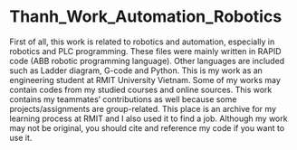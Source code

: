 # Thanh_Work_Automation_Robotics
First of all, this work is related to robotics and automation, especially in robotics and PLC programming.
These files were mainly written in RAPID code (ABB robotic programming language).
Other languages are included such as Ladder diagram, G-code and Python.
This is my work as an engineering student at RMIT University Vietnam. Some of my works may contain codes from my studied courses and online sources.
This work contains my teammates’ contributions as well because some projects/assignments are group-related.
This place is an archive for my learning process at RMIT and I also used it to find a job. 
Although my work may not be original, you should cite and reference my code if you want to use it.

